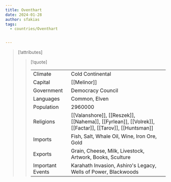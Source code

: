 ```yaml
---
title: Oventhart
date: 2024-01-28
author: sfakias
tags:
  - countries/Oventhart


---
```

> [!attributes]
> 
> > [!quote]
> >
> > | | |
> > | --- | --- |
> > | Climate | Cold Continental |
> > | Capital | [[Melinor]] |
> > | Government | Democracy Council |
> > | Languages | Common, Elven |
> > | Population | 2960000 |
> > | Religions | [[Valanshore]], [[Reszek]], [[Nahema]], [[Fyrlean]], [[Volrek]], [[Factar]], [[Tarov]], [[Huntsman]] |
> > | Imports | Fish, Salt, Whale Oil, Wine, Iron Ore, Gold |
> > | Exports | Grain, Cheese, Milk, Livestock, Artwork, Books, Sculture |
> > | Important Events | Karahath Invasion, Ashiro's Legacy, Wells of Power, Blackwoods |
